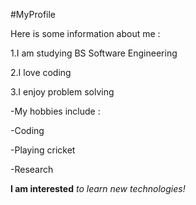 #MyProfile

Here is some information about me :

1.I am studying BS Software Engineering

2.I love coding

3.I enjoy problem solving


-My hobbies include :

 -Coding
 
 -Playing cricket
 
 -Research
 
 **I am interested**  *to learn new technologies!*
